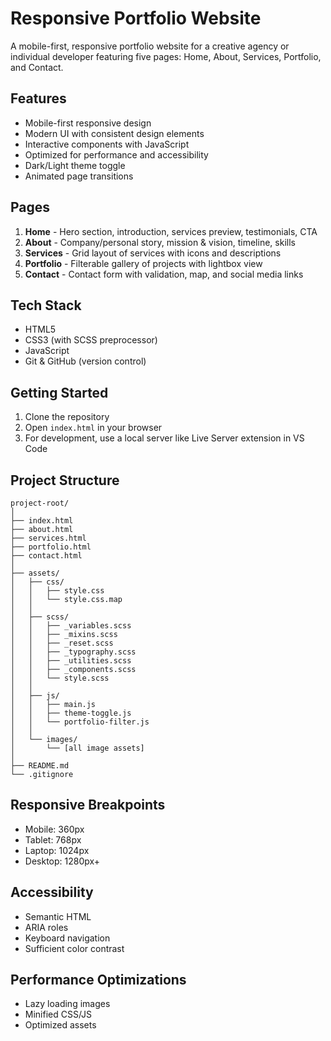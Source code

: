 # Responsive Portfolio Website

A mobile-first, responsive portfolio website for a creative agency or individual developer featuring five pages: Home, About, Services, Portfolio, and Contact.

## Features

- Mobile-first responsive design
- Modern UI with consistent design elements
- Interactive components with JavaScript
- Optimized for performance and accessibility
- Dark/Light theme toggle
- Animated page transitions

## Pages

1. **Home** - Hero section, introduction, services preview, testimonials, CTA
2. **About** - Company/personal story, mission & vision, timeline, skills
3. **Services** - Grid layout of services with icons and descriptions
4. **Portfolio** - Filterable gallery of projects with lightbox view
5. **Contact** - Contact form with validation, map, and social media links

## Tech Stack

- HTML5
- CSS3 (with SCSS preprocessor)
- JavaScript
- Git & GitHub (version control)

## Getting Started

1. Clone the repository
2. Open `index.html` in your browser
3. For development, use a local server like Live Server extension in VS Code

## Project Structure

```
project-root/
│
├── index.html
├── about.html
├── services.html
├── portfolio.html
├── contact.html
│
├── assets/
│   ├── css/
│   │   ├── style.css
│   │   └── style.css.map
│   │
│   ├── scss/
│   │   ├── _variables.scss
│   │   ├── _mixins.scss
│   │   ├── _reset.scss
│   │   ├── _typography.scss
│   │   ├── _utilities.scss
│   │   ├── _components.scss
│   │   └── style.scss
│   │
│   ├── js/
│   │   ├── main.js
│   │   ├── theme-toggle.js
│   │   └── portfolio-filter.js
│   │
│   └── images/
│       └── [all image assets]
│
├── README.md
└── .gitignore
```

## Responsive Breakpoints

- Mobile: 360px
- Tablet: 768px
- Laptop: 1024px
- Desktop: 1280px+

## Accessibility

- Semantic HTML
- ARIA roles
- Keyboard navigation
- Sufficient color contrast

## Performance Optimizations

- Lazy loading images
- Minified CSS/JS
- Optimized assets
